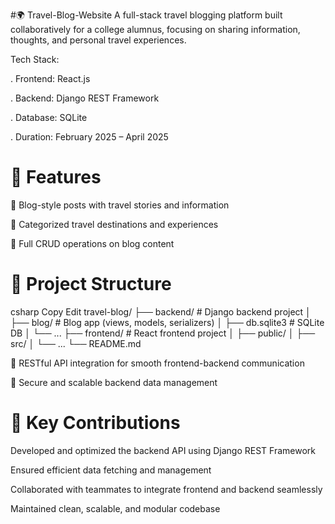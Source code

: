 #🌍  Travel-Blog-Website
A full-stack travel blogging platform built collaboratively for a college alumnus, focusing on sharing information, thoughts, and personal travel experiences.

Tech Stack:

. Frontend: React.js

. Backend: Django REST Framework

. Database: SQLite

. Duration: February 2025 – April 2025


# 🚀 Features
📖 Blog-style posts with travel stories and information

🧭 Categorized travel destinations and experiences

🔄 Full CRUD operations on blog content

# 🧱 Project Structure
csharp
Copy
Edit
travel-blog/
├── backend/                 # Django backend project
│   ├── blog/               # Blog app (views, models, serializers)
│   ├── db.sqlite3          # SQLite DB
│   └── ...
├── frontend/                # React frontend project
│   ├── public/
│   ├── src/
│   └── ...
└── README.md

🔗 RESTful API integration for smooth frontend-backend communication

🔐 Secure and scalable backend data management

# 📌 Key Contributions
Developed and optimized the backend API using Django REST Framework

Ensured efficient data fetching and management

Collaborated with teammates to integrate frontend and backend seamlessly

Maintained clean, scalable, and modular codebase





